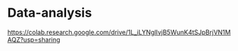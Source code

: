 # Data-analysis
https://colab.research.google.com/drive/1L_iLYNglIvjB5WunK4tSJpBrjVN1MAQZ?usp=sharing
